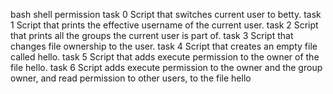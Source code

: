 bash shell permission
task 0 Script that switches current user to betty.
task 1 Script that prints the effective username of the current user.
task 2 Script that prints all the groups the current user is part of.
task 3 Script that changes file ownership to the user.
task 4 Script that creates an empty file called hello.
task 5 Script that adds execute permission to the owner of the file hello.
task 6 Script adds execute permission to the owner and the group owner, and read permission to other users, to the file hello
